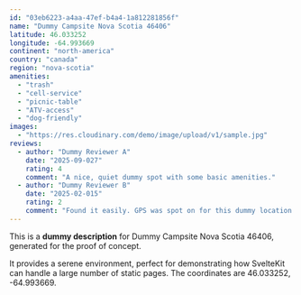```yaml
---
id: "03eb6223-a4aa-47ef-b4a4-1a812281856f"
name: "Dummy Campsite Nova Scotia 46406"
latitude: 46.033252
longitude: -64.993669
continent: "north-america"
country: "canada"
region: "nova-scotia"
amenities:
  - "trash"
  - "cell-service"
  - "picnic-table"
  - "ATV-access"
  - "dog-friendly"
images:
  - "https://res.cloudinary.com/demo/image/upload/v1/sample.jpg"
reviews:
  - author: "Dummy Reviewer A"
    date: "2025-09-027"
    rating: 4
    comment: "A nice, quiet dummy spot with some basic amenities."
  - author: "Dummy Reviewer B"
    date: "2025-02-015"
    rating: 2
    comment: "Found it easily. GPS was spot on for this dummy location."
---
```


This is a **dummy description** for Dummy Campsite Nova Scotia 46406, generated for the proof of concept.

It provides a serene environment, perfect for demonstrating how SvelteKit can handle a large number of static pages. The coordinates are 46.033252, -64.993669.
